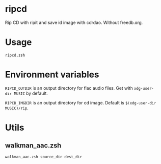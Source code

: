 # ripcd

Rip CD with ripit and save id image with cdrdao. Without freedb.org.

# Usage

```
ripcd.zsh
```

# Environment variables

`RIPCD_OUTDIR` is an output directory for flac audio files.
Get with `xdg-user-dir MUSIC` by default.

`RIPCD_IMGDIR` is an output directory for cd image.
Default is `$(xdg-user-dir MUSIC)/rip`.

# Utils

## walkman_aac.zsh

```
walkman_aac.zsh source_dir dest_dir
```
